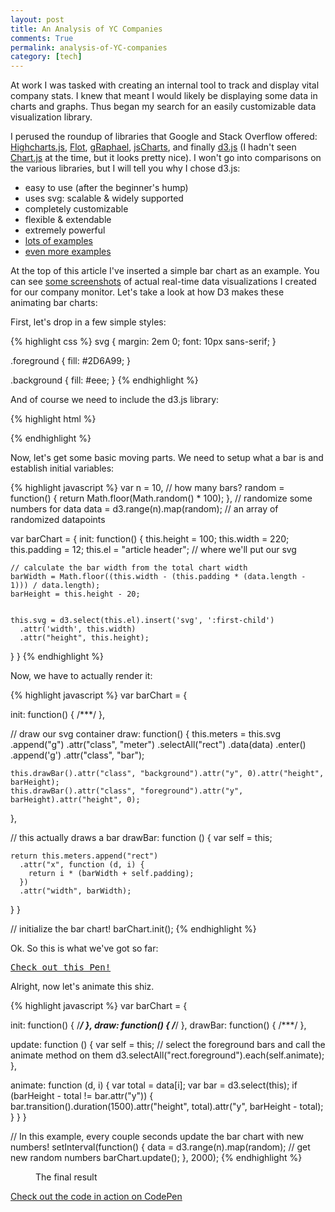 ```yaml
---
layout: post
title: An Analysis of YC Companies 
comments: True
permalink: analysis-of-YC-companies
category: [tech]
---
```


At work I was tasked with creating an internal tool to track and display vital company stats. I knew that meant I would likely be displaying some data in charts and graphs. Thus began my search for an easily customizable data visualization library.

I perused the roundup of libraries that Google and Stack Overflow offered: [Highcharts.js](http://www.highcharts.com/), [Flot](http://www.flotcharts.org/), [gRaphael](http://g.raphaeljs.com/), [jsCharts](http://www.jscharts.com/), and finally [d3.js](http://d3js.org/) (I hadn't seen [Chart.js](http://www.chartjs.org/) at the time, but it looks pretty nice). I won't go into comparisons on the various libraries, but I will tell you why I chose d3.js:

- easy to use (after the beginner's hump)
- uses svg: scalable & widely supported
- completely customizable
- flexible & extendable
- extremely powerful
- [lots of examples](https://github.com/mbostock/d3/wiki/Gallery)
- [even more examples](http://bl.ocks.org/mbostock)

At the top of this article I've inserted a simple bar chart as an example. You can see [some screenshots](http://dribbble.com/shots/966448-Monitor-fullview?list=users) of actual real-time data visualizations I created for our company monitor. Let's take a look at how D3 makes these animating bar charts:

First, let's drop in a few simple styles:

{% highlight css %}
svg {
  margin: 2em 0;
  font: 10px sans-serif;
}

.foreground {
  fill: #2D6A99;
}

.background {
  fill: #eee;
}
{% endhighlight %}

And of course we need to include the d3.js library:

{% highlight html %}
<script src="http://d3js.org/d3.v3.min.js" charset="utf-8"></script>
{% endhighlight %}

Now, let's get some basic moving parts. We need to setup what a bar is and establish initial variables:

{% highlight javascript %}
var n = 10, // how many bars?
    random = function() { return Math.floor(Math.random() * 100); }, // randomize some numbers for data
    data = d3.range(n).map(random); // an array of randomized datapoints

var barChart = {
  init: function() {
    this.height = 100;
    this.width = 220;
    this.padding = 12;
    this.el = "article header"; // where we'll put our svg 

    // calculate the bar width from the total chart width
    barWidth = Math.floor((this.width - (this.padding * (data.length - 1))) / data.length);
    barHeight = this.height - 20;


    this.svg = d3.select(this.el).insert('svg', ':first-child')
      .attr('width', this.width)
      .attr("height", this.height);

  }
}
{% endhighlight %}

Now, we have to actually render it:

{% highlight javascript %}
var barChart = {

  init: function() { /***/ },

  // draw our svg container
  draw: function() {
    this.meters = this.svg
      .append("g")
        .attr("class", "meter")
        .selectAll("rect")
          .data(data)
          .enter()
          .append('g')
            .attr("class", "bar");

    this.drawBar().attr("class", "background").attr("y", 0).attr("height", barHeight);
    this.drawBar().attr("class", "foreground").attr("y", barHeight).attr("height", 0);
  },

  // this actually draws a bar
  drawBar: function () {
    var self = this;

    return this.meters.append("rect")
      .attr("x", function (d, i) {
        return i * (barWidth + self.padding);
      })
      .attr("width", barWidth);
  }
}

// initialize the bar chart!
barChart.init();
{% endhighlight %}

Ok. So this is what we've got so far:

<pre class="codepen" data-height="300" data-type="result" data-href="wakhK" data-user="mshwery" data-safe="true"><code></code><a href="http://codepen.io/mshwery/pen/wakhK">Check out this Pen!</a></pre>
<script async src="http://codepen.io/assets/embed/ei.js"></script>

Alright, now let's animate this shiz.

{% highlight javascript %}
var barChart = {

  init:     function() { /***/ },
  draw:     function() { /***/ },
  drawBar:  function() { /***/ },

  update: function () {
      var self = this;
      // select the foreground bars and call the animate method on them
      d3.selectAll("rect.foreground").each(self.animate);
  },

  animate: function (d, i) {
    var total = data[i];
    var bar = d3.select(this);
    if (barHeight - total != bar.attr("y")) {
      bar.transition().duration(1500).attr("height", total).attr("y", barHeight - total);
    }
  }
}

// In this example, every couple seconds update the bar chart with new numbers!
setInterval(function() {
  data = d3.range(n).map(random); // get new random numbers
  barChart.update();
}, 2000);
{% endhighlight %}

<figure class="final">
  <figcaption>The final result</figcaption>
</figure>

<a href="http://codepen.io/mshwery/pen/uCBbn" class="codepen" target="_blank">Check out the code in action on CodePen</a>

<style>
  svg {
    font: 10px sans-serif;
  }

  .foreground {
    fill: #2D6A99;
  }

  .background {
    fill: #eee;
  }
</style>
<script src="http://d3js.org/d3.v3.min.js" charset="utf-8"></script>
<script type="text/javascript">

  var n = 10,
      random = function() { return Math.floor(Math.random() * 100); },
      data = d3.range(n).map(random);
  
  var barChart = {
    init: function(el) {
      this.height = 80;
      this.width = 220;
      this.padding = 12;
      barWidth = Math.floor((this.width - (this.padding * (data.length - 1))) / data.length);
      barHeight = this.height;

      this.svg = d3.select(el).insert('svg', ':first-child')
        .attr('width', this.width)
        .attr("height", this.height);

      this.draw();
    },

    draw: function() {
      var self = this;

      this.meters = this.svg
        .append("g")
          .attr("class", "meter")
          .selectAll("rect")
            .data(data)
            .enter()
            .append('g')
              .attr("class", "bar");

      this.drawBar().attr("class", "background").attr("y", 0).attr("height", barHeight);
      this.drawBar().attr("class", "foreground").attr("y", barHeight).attr("height", 0);

      setInterval(function() {
        data = d3.range(n).map(random);
        self.update();
      }, 2000);
    },

    update: function () {
        var self = this;
        d3.selectAll("rect.foreground").each(self.animate);
    },

    animate: function (d, i) {
      var total = data[i];
      var bar = d3.select(this);
      if (barHeight - total != bar.attr("y")) {
        bar.transition().duration(1500).attr("height", total).attr("y", barHeight - total);
      }
    },

    drawBar: function () {
      var self = this;

      return this.meters.append("rect")
        .attr("x", function (d, i) {
          return i * (barWidth + self.padding);
        })
        .attr("width", barWidth);
    }
  }

  barChart.init('figure.final');
</script>